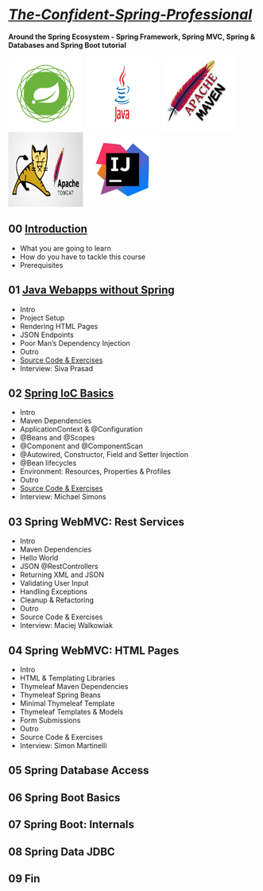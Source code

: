 # ***[The-Confident-Spring-Professional](https://www.marcobehler.com/courses/spring-professional)***
  **Around the Spring Ecosystem - Spring Framework, Spring MVC, Spring & Databases and Spring Boot tutorial**


<p float="left">
  <img src="https://github.com/halilkosee/The-Confident-Spring-Professional/blob/main/img/1.png" width="150" height=150 />
  <img src="https://github.com/halilkosee/The-Confident-Spring-Professional/blob/main/img/2.png" width="150" height=150 />
  <img src="https://github.com/halilkosee/The-Confident-Spring-Professional/blob/main/img/3.jfif" width="150" height=150 />
  <img src="https://github.com/halilkosee/The-Confident-Spring-Professional/blob/main/img/4.png" width="150" height=150 />
  <img src="https://github.com/halilkosee/The-Confident-Spring-Professional/blob/main/img/5.jpg" width="150" height=150 />
</p>


## 00 [Introduction](https://github.com/halilkosee/The-Confident-Spring-Professional/blob/main/00%20Introduction/readme.md)
* What you are going to learn
* How do you have to tackle this course
* Prerequisites

## 01 [Java Webapps without Spring](https://github.com/halilkosee/The-Confident-Spring-Professional/tree/main/01%20Java%20Webapps%20without%20Spring/myfancypdfinvoices/src/main/java/com/halilkose/myfancypdfinvoices)
* Intro
* Project Setup
* Rendering HTML Pages
* JSON Endpoints
* Poor Man’s Dependency Injection
* Outro
* [Source Code & Exercises](https://github.com/halilkosee/The-Confident-Spring-Professional/tree/main/01%20Java%20Webapps%20without%20Spring/mybank)
* Interview: Siva Prasad

## 02 [Spring IoC Basics](https://github.com/halilkosee/The-Confident-Spring-Professional/tree/main/02%20Spring%20IoC%20Basics/myfancypdfinvoices)
* Intro
* Maven Dependencies
* ApplicationContext & @Configuration
* @Beans and @Scopes
* @Component and @ComponentScan
* @Autowired, Constructor, Field and Setter Injection
* @Bean lifecycles
* Environment: Resources, Properties & Profiles
* Outro
* [Source Code & Exercises](https://github.com/halilkosee/The-Confident-Spring-Professional/tree/main/02%20Spring%20IoC%20Basics/myfancypdfinvoices)
* Interview: Michael Simons
## 03 Spring WebMVC: Rest Services
* Intro
* Maven Dependencies
* Hello World
* JSON @RestControllers
* Returning XML and JSON
* Validating User Input
* Handling Exceptions
* Cleanup & Refactoring
* Outro
* Source Code & Exercises
* Interview: Maciej Walkowiak

## 04 Spring WebMVC: HTML Pages
* Intro
* HTML & Templating Libraries
* Thymeleaf Maven Dependencies
* Thymeleaf Spring Beans
* Minimal Thymeleaf Template
* Thymeleaf Templates & Models
* Form Submissions
* Outro
* Source Code & Exercises
* Interview: Simon Martinelli

## 05 Spring Database Access
## 06 Spring Boot Basics
## 07 Spring Boot: Internals
## 08 Spring Data JDBC
## 09 Fin
  
  
  
  

